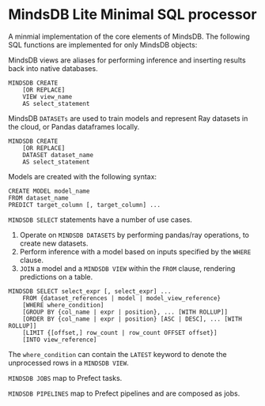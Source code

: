 # MindsDB Lite Minimal SQL processor

A minmial implementation of the core elements of MindsDB. The following SQL functions are implemented for only 
MindsDB objects:

MindsDB views are aliases for performing inference and inserting results back into native databases.
```
MINDSDB CREATE
    [OR REPLACE]
    VIEW view_name
    AS select_statement
```

MindsDB `DATASETs` are used to train models and represent Ray datasets in the cloud, or Pandas dataframes locally.
```
MINDSDB CREATE
    [OR REPLACE]
    DATASET dataset_name
    AS select_statement
```

Models are created with the following syntax:
```
CREATE MODEL model_name
FROM dataset_name
PREDICT target_column [, target_column] ...
```

`MINDSDB SELECT` statements have a number of use cases.
1. Operate on `MINDSDB DATASETS` by performing pandas/ray operations, to create new datasets.
2. Perform inference with a model based on inputs specified by the `WHERE` clause.
3. `JOIN` a model and a `MINDSDB VIEW` within the `FROM` clause, rendering predictions on a table.
```
MINDSDB SELECT select_expr [, select_expr] ...
    FROM {dataset_references | model | model_view_reference}
    [WHERE where_condition]
    [GROUP BY {col_name | expr | position}, ... [WITH ROLLUP]]
    [ORDER BY {col_name | expr | position} [ASC | DESC], ... [WITH ROLLUP]] 
    [LIMIT {[offset,] row_count | row_count OFFSET offset}]
    [INTO view_reference]
```
The `where_condition` can contain the `LATEST` keyword to denote the unprocessed rows in a `MINDSDB VIEW`.

`MINDSDB JOBS` map to Prefect tasks.

`MINDSDB PIPELINES` map to Prefect pipelines and are composed as jobs. 


